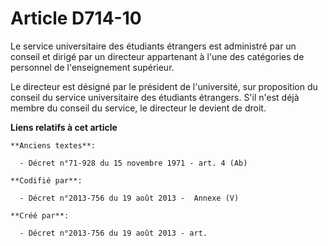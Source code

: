 # Article D714-10

Le service universitaire des étudiants étrangers est administré par un conseil et dirigé par un directeur appartenant à l'une
des catégories de personnel de l'enseignement supérieur.

Le directeur est désigné par le président de l'université, sur proposition du conseil du service universitaire des étudiants
étrangers. S'il n'est déjà membre du conseil du service, le directeur le devient de droit.

**Liens relatifs à cet article**

	**Anciens textes**:

	  - Décret n°71-928 du 15 novembre 1971 - art. 4 (Ab)

	**Codifié par**:

	  - Décret n°2013-756 du 19 août 2013 -  Annexe (V)

	**Créé par**:

	  - Décret n°2013-756 du 19 août 2013 - art.
